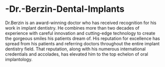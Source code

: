 # -Dr.-Berzin-Dental-Implants
Dr.Berzin is an award-winning doctor who has received recognition for his work in implant dentistry. He combines more than two decades of experience with careful innovation and cutting-edge technology to create the gorgeous smiles his patients dream of. His reputation for excellence has spread from his patients and referring doctors throughout the entire implant dentistry field. That reputation, along with his numerous international credentials and accolades, has elevated him to the top echelon of oral implantology.

